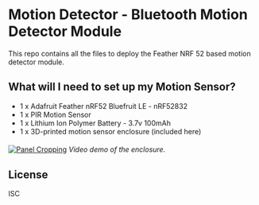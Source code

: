 # Motion Detector - Bluetooth Motion Detector Module

This repo contains all the files to deploy the Feather NRF 52 based motion detector module. 


## What will I need to set up my Motion Sensor?

  - 1 x Adafruit Feather nRF52 Bluefruit LE - nRF52832
  - 1 x PIR Motion Sensor
  - 1 x Lithium Ion Polymer Battery - 3.7v 100mAh 
  - 1 x 3D-printed motion sensor enclosure (included here)


#### 
[![Panel Cropping](https://img.youtube.com/vi/YYWjAcO-4NA/0.jpg)](https://youtu.be/YYWjAcO-4NA)
*Video demo of the enclosure.*



License
----

ISC
